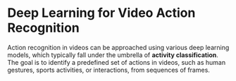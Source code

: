 # Deep Learning for Video Action Recognition

Action recognition in videos can be approached using various deep learning models, which typically fall under the umbrella of **activity classification**. The goal is to identify a predefined set of actions in videos, such as human gestures, sports activities, or interactions, from sequences of frames.

